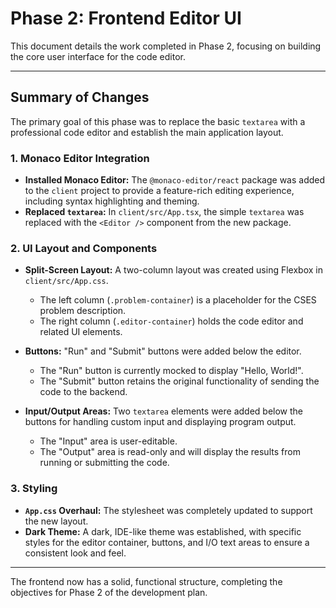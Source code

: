 # Phase 2: Frontend Editor UI

This document details the work completed in Phase 2, focusing on building the core user interface for the code editor.

---

## Summary of Changes

The primary goal of this phase was to replace the basic `textarea` with a professional code editor and establish the main application layout.

### 1. Monaco Editor Integration

- **Installed Monaco Editor:** The `@monaco-editor/react` package was added to the `client` project to provide a feature-rich editing experience, including syntax highlighting and theming.
- **Replaced `textarea`:** In `client/src/App.tsx`, the simple `textarea` was replaced with the `<Editor />` component from the new package.

### 2. UI Layout and Components

- **Split-Screen Layout:** A two-column layout was created using Flexbox in `client/src/App.css`.
  - The left column (`.problem-container`) is a placeholder for the CSES problem description.
  - The right column (`.editor-container`) holds the code editor and related UI elements.

- **Buttons:** "Run" and "Submit" buttons were added below the editor.
  - The "Run" button is currently mocked to display "Hello, World!".
  - The "Submit" button retains the original functionality of sending the code to the backend.

- **Input/Output Areas:** Two `textarea` elements were added below the buttons for handling custom input and displaying program output.
  - The "Input" area is user-editable.
  - The "Output" area is read-only and will display the results from running or submitting the code.

### 3. Styling

- **`App.css` Overhaul:** The stylesheet was completely updated to support the new layout.
- **Dark Theme:** A dark, IDE-like theme was established, with specific styles for the editor container, buttons, and I/O text areas to ensure a consistent look and feel.

---

The frontend now has a solid, functional structure, completing the objectives for Phase 2 of the development plan.